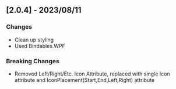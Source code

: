 ﻿## [2.0.4] - 2023/08/11

### Changes
- Clean up styling
- Used Bindables.WPF
### Breaking Changes

- Removed Left/Right/Etc. Icon Attribute, replaced with single Icon attribute and IconPlacement(Start,End,Left,Right) attribute